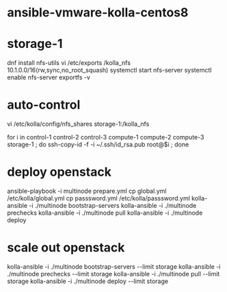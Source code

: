 # ansible-vmware-kolla-centos8
# storage-1
dnf install nfs-utils
vi /etc/exports
/kolla_nfs 10.1.0.0/16(rw,sync,no_root_squash)
systemctl start nfs-server
systemctl enable nfs-server
exportfs -v

# auto-control
vi /etc/kolla/config/nfs_shares
storage-1:/kolla_nfs

for i in control-1 control-2 control-3 compute-1 compute-2 compute-3 storage-1 ;
do 
  ssh-copy-id -f -i ~/.ssh/id_rsa.pub root@$i ; 
done

# deploy openstack
ansible-playbook -i multinode prepare.yml 
cp global.yml /etc/kolla/global.yml
cp passsword.yml /etc/kolla/passsword.yml
kolla-ansible -i ./multinode bootstrap-servers
kolla-ansible -i ./multinode prechecks
kolla-ansible -i ./multinode pull
kolla-ansible -i ./multinode deploy

# scale out openstack
kolla-ansible -i ./multinode bootstrap-servers --limit storage
kolla-ansible -i ./multinode prechecks --limit storage
kolla-ansible -i ./multinode pull --limit storage
kolla-ansible -i ./multinode deploy --limit storage